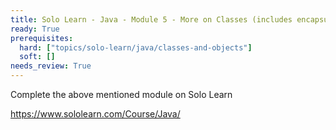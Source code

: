 ```yaml
---
title: Solo Learn - Java - Module 5 - More on Classes (includes encapsulation)
ready: True
prerequisites:
  hard: ["topics/solo-learn/java/classes-and-objects"]
  soft: []
needs_review: True
---
```


Complete the above mentioned module on Solo Learn

https://www.sololearn.com/Course/Java/
